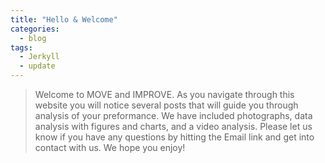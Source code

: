 ```yaml
---
title: "Hello & Welcome"
categories:
  - blog
tags:
  - Jerkyll
  - update
---
```


> Welcome to MOVE and IMPROVE. As you navigate through this website you will notice several posts that will guide you through analysis of your preformance. We have included photographs, data analysis with figures and charts, and a video analysis. Please let us know if you have any questions by hitting the Email link and get into contact with us. We hope you enjoy!


